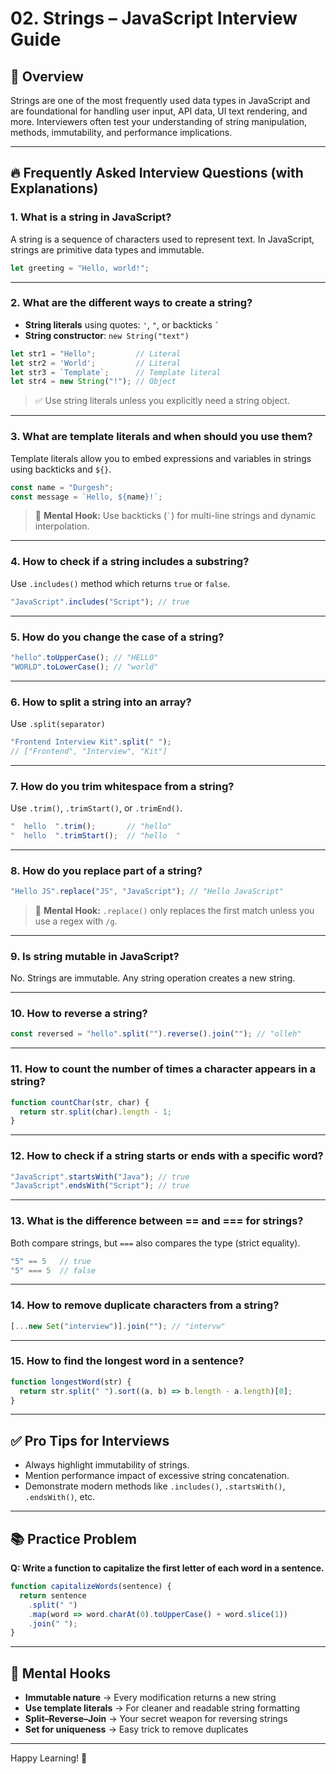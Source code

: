 # 02. Strings – JavaScript Interview Guide

## 📘 Overview

Strings are one of the most frequently used data types in JavaScript and are foundational for handling user input, API data, UI text rendering, and more. Interviewers often test your understanding of string manipulation, methods, immutability, and performance implications.

---

## 🔥 Frequently Asked Interview Questions (with Explanations)

### 1. What is a string in JavaScript?
A string is a sequence of characters used to represent text. In JavaScript, strings are primitive data types and immutable.

```js
let greeting = "Hello, world!";
```

---

### 2. What are the different ways to create a string?
- **String literals** using quotes: `'`, `"`, or backticks `` ` ``
- **String constructor**: `new String("text")`

```js
let str1 = "Hello";         // Literal
let str2 = 'World';         // Literal
let str3 = `Template`;      // Template literal
let str4 = new String("!"); // Object
```

> ✅ Use string literals unless you explicitly need a string object.

---

### 3. What are template literals and when should you use them?
Template literals allow you to embed expressions and variables in strings using backticks and `${}`.

```js
const name = "Durgesh";
const message = `Hello, ${name}!`;
```

> 🧠 **Mental Hook:** Use backticks (`` ` ``) for multi-line strings and dynamic interpolation.

---

### 4. How to check if a string includes a substring?
Use `.includes()` method which returns `true` or `false`.

```js
"JavaScript".includes("Script"); // true
```

---

### 5. How do you change the case of a string?
```js
"hello".toUpperCase(); // "HELLO"
"WORLD".toLowerCase(); // "world"
```

---

### 6. How to split a string into an array?
Use `.split(separator)`

```js
"Frontend Interview Kit".split(" "); 
// ["Frontend", "Interview", "Kit"]
```

---

### 7. How do you trim whitespace from a string?
Use `.trim()`, `.trimStart()`, or `.trimEnd()`.

```js
"  hello  ".trim();       // "hello"
"  hello  ".trimStart();  // "hello  "
```

---

### 8. How do you replace part of a string?
```js
"Hello JS".replace("JS", "JavaScript"); // "Hello JavaScript"
```

> 🧠 **Mental Hook:** `.replace()` only replaces the first match unless you use a regex with `/g`.

---

### 9. Is string mutable in JavaScript?
No. Strings are immutable. Any string operation creates a new string.

---

### 10. How to reverse a string?
```js
const reversed = "hello".split("").reverse().join(""); // "olleh"
```

---

### 11. How to count the number of times a character appears in a string?
```js
function countChar(str, char) {
  return str.split(char).length - 1;
}
```

---

### 12. How to check if a string starts or ends with a specific word?
```js
"JavaScript".startsWith("Java"); // true
"JavaScript".endsWith("Script"); // true
```

---

### 13. What is the difference between == and === for strings?
Both compare strings, but `===` also compares the type (strict equality).

```js
"5" == 5   // true
"5" === 5  // false
```

---

### 14. How to remove duplicate characters from a string?
```js
[...new Set("interview")].join(""); // "intervw"
```

---

### 15. How to find the longest word in a sentence?
```js
function longestWord(str) {
  return str.split(" ").sort((a, b) => b.length - a.length)[0];
}
```

---

## ✅ Pro Tips for Interviews

- Always highlight immutability of strings.
- Mention performance impact of excessive string concatenation.
- Demonstrate modern methods like `.includes()`, `.startsWith()`, `.endsWith()`, etc.

---

## 📚 Practice Problem

**Q: Write a function to capitalize the first letter of each word in a sentence.**

```js
function capitalizeWords(sentence) {
  return sentence
    .split(" ")
    .map(word => word.charAt(0).toUpperCase() + word.slice(1))
    .join(" ");
}
```

---

## 🧠 Mental Hooks

- **Immutable nature** → Every modification returns a new string
- **Use template literals** → For cleaner and readable string formatting
- **Split–Reverse–Join** → Your secret weapon for reversing strings
- **Set for uniqueness** → Easy trick to remove duplicates

---

Happy Learning! 🚀
